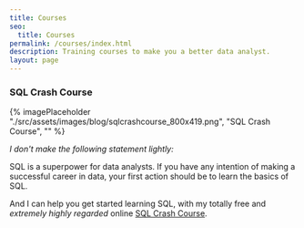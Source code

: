 ```yaml
---
title: Courses
seo:
  title: Courses
permalink: /courses/index.html
description: Training courses to make you a better data analyst.
layout: page
---
```


### SQL Crash Course

{% imagePlaceholder "./src/assets/images/blog/sqlcrashcourse_800x419.png", "SQL Crash Course", "" %}

_I don't make the following statement lightly:_

SQL is a superpower for data analysts. If you have any intention of making a successful career in data, your first action should be to learn the basics of SQL.

And I can help you get started learning SQL, with my totally free and _extremely highly regarded_ online [SQL Crash Course](https://sqlcrashcourse.com).

